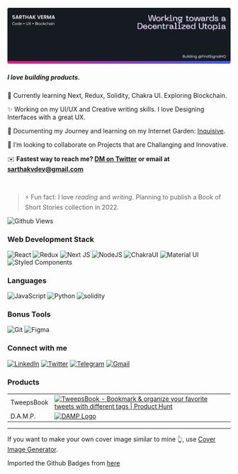 ![Banner](./images/banner.png)

##### I love building products.

🌱 Currently learning Next, Redux, Solidity, Chakra UI. Exploring Blockchain.

✨ Working on my UI/UX and Creative writing skills. I love Designing Interfaces with a great UX.

📒 Documenting my Journey and learning on my Internet Garden: [Inquisive](https://inquisitive.netlify.app).

🤝 I’m looking to collaborate on Projects that are Challanging and Innovative.

✉️ <b>Fastest way to reach me? [DM on Twitter](https://twitter.com/srthkv) or email at sarthakvdev@gmail.com</b>

<br>

> ⚡ Fun fact: I love *reading* and *writing*. Planning to publish a Book of Short Stories collection in 2022.

![Github Views](https://komarev.com/ghpvc/?username=sarthakvdev&style=flat-square&color=3E5FF8)
<br>
### Web Development Stack
<div style="display:inline-block">
    <img alt="React" src="https://img.shields.io/badge/react%20-%2320232a.svg?&style=for-the-badge&logo=react&logoColor=%2361DAFB"/>
    <img alt="Redux" src="https://img.shields.io/badge/redux-%23593d88.svg?style=for-the-badge&logo=redux&logoColor=white"/>
    <img alt="Next JS" src="https://img.shields.io/badge/nextjs-%23000000.svg?style=for-the-badge&logo=next.js&logoColor=white"/>
    <img alt="NodeJS" src="https://img.shields.io/badge/node.js%20-%2343853D.svg?&style=for-the-badge&logo=node.js&logoColor=white"/>
    <img alt="ChakraUI" src="https://img.shields.io/badge/chakra%20ui-61C8C8?style=for-the-badge&logo=chakraui&logoColor=white"/>
    <img alt="Material UI" src="https://img.shields.io/badge/materialui-%230081CB.svg?style=for-the-badge&logo=material-ui&logoColor=white"/>
    <img alt="Styled Components" src="https://img.shields.io/badge/styled--components-DB7093?style=for-the-badge&logo=styled-components&logoColor=white"/>
</div>

### Languages
<div style="display:inline-block">
    <img alt="JavaScript" src="https://img.shields.io/badge/javascript%20-%23323330.svg?&style=for-the-badge&logo=javascript&logoColor=%23F7DF1E"/>
    <img alt="Python" src="https://img.shields.io/badge/python%20-%2314354C.svg?&style=for-the-badge&logo=python&logoColor=white"/>
    <img alt="solidity" src="https://img.shields.io/badge/Solidity-grey?style=for-the-badge&logo=solidity"/>
</div>

### Bonus Tools
<div style="display:inline-block">
    <img alt="Git" src="https://img.shields.io/badge/git-%23F05033.svg?style=for-the-badge&logo=git&logoColor=white"/>
    <img alt="Figma" src="https://img.shields.io/badge/Figma-purple?style=for-the-badge&logo=figma&logoColor=white"/>
    
</div>
            
### Connect with me
[![LinkedIn](https://img.shields.io/badge/linkedin-%230077B5.svg?style=for-the-badge&logo=linkedin&logoColor=white)](https://linkedin.com/in/sarthakv/)
[![Twitter](https://img.shields.io/badge/<srthkv>-%231DA1F2.svg?style=for-the-badge&logo=Twitter&logoColor=white)](https://twitter.com/srthkv)
[![Telegram](https://img.shields.io/badge/Telegram-2CA5E0?style=for-the-badge&logo=telegram&logoColor=white)](https://t.me/lightbing)
<a href="mailto:sarthakvdev@gmail.com">
    <img alt="Gmail" src="https://img.shields.io/badge/Gmail-D14836?style=for-the-badge&logo=gmail&logoColor=white"/>
</a>

### Products
<table>
    <tr>
        <td>TweepsBook</td>
        <td><a href="https://www.producthunt.com/posts/tweepsbook?utm_source=badge-featured&utm_medium=badge&utm_souce=badge-tweepsbook" target="_blank"><img src="https://api.producthunt.com/widgets/embed-image/v1/featured.svg?post_id=290169&theme=light" alt="TweepsBook - Bookmark & organize your favorite tweets with different tags | Product Hunt" style="width: 180; height: 45px;" width="180" height="45" /></a></td>
    </tr>
    <tr>
        <td>D.A.M.P.</td>
        <td><a href="https://devfolio.co/submissions/damp-dd4c" target="_blank"><img alt="DAMP Logo" src="https://devfolio-prod.s3.ap-south-1.amazonaws.com/hackathons/c9ec4910652e474b87915718343b68e6/projects/c4fbcbd6c9844a19b55f5956b0719df4/3d4e29e2-1841-4636-bade-07058bf1fdc9.png"  style="width: 250px; height: 54px;" width="160" height="60" /></a></td>
</table>

---
If you want to make your own cover image similar to mine 👆, use <a href="http://cover-image-generator.netlify.com/" target="_blank">Cover Image Generator</a>.

Imported the Github Badges from [here](https://github.com/Ileriayo/markdown-badges)

